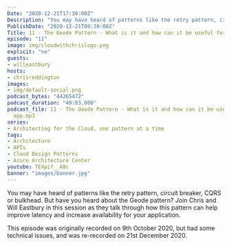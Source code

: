```yaml
---
Date: "2020-12-21T17:30:00Z"
Description: "You may have heard of patterns like the retry pattern, circuit breaker, CQRS or bulkhead. But have you heard about the Geode pattern? Join Chris and Will Eastbury in this session as they talk through how this pattern can help improve latency and increase availability for your application."
PublishDate: "2020-12-21T09:30:00Z"
Title: 11 - The Geode Pattern - What is it and how can it be useful for my app?
episode: "11"
image: img/cloudwithchrislogo.png
explicit: "no"
guests:
- willeastbury
hosts:
- chrisreddington
images:
- img/default-social.png
podcast_bytes: "44265472"
podcast_duration: "49:03.000"
podcast_file: 11 - The Geode Pattern - What is it and how can it be useful for my
  app.mp3
series:
- Architecting for the Cloud, one pattern at a time
tags:
- Architecture
- APIs
- Cloud Design Patterns
- Azure Architecture Center
youtube: TE4pif__A8c
banner: "images/banner.jpg"
---
```

You may have heard of patterns like the retry pattern, circuit breaker, CQRS or bulkhead. But have you heard about the Geode pattern? Join Chris and Will Eastbury in this session as they talk through how this pattern can help improve latency and increase availability for your application.

This episode was originally recorded on 9th October 2020, but had some technical issues, and was re-recorded on 21st December 2020.
